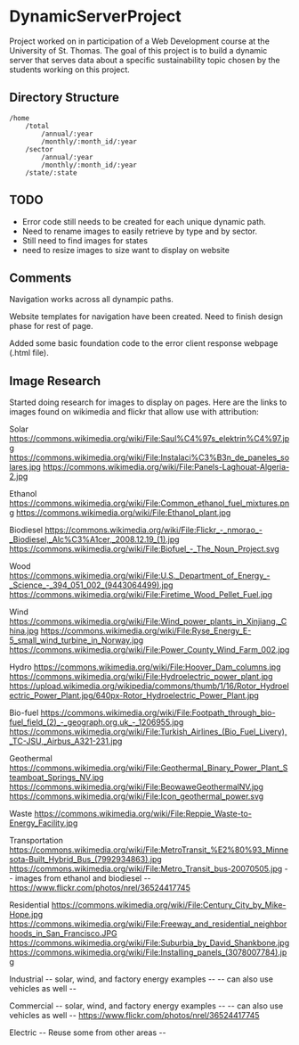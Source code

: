 # DynamicServerProject
Project worked on in participation of a Web Development course at the University of St. Thomas. 
The goal of this project is to build a dynamic server that serves data about a specific 
sustainability topic chosen by the students working on this project. 


## Directory Structure
```
/home
    /total
        /annual/:year
        /monthly/:month_id/:year
    /sector
        /annual/:year
        /monthly/:month_id/:year
    /state/:state
```

## TODO
- Error code still needs to be created for each unique dynamic path.
- Need to rename images to easily retrieve by type and by sector. 
- Still need to find images for states
- need to resize images to size want to display on website

## Comments

Navigation works across all dynampic paths. 

Website templates for navigation have been created. Need to finish design phase for rest of page. 

Added some basic foundation code to the error client response webpage (.html file).


## Image Research

Started doing research for images to display on pages. Here are the links to images found on wikimedia and flickr 
that allow use with attribution: 

Solar
https://commons.wikimedia.org/wiki/File:Saul%C4%97s_elektrin%C4%97.jpg
https://commons.wikimedia.org/wiki/File:Instalaci%C3%B3n_de_paneles_solares.jpg
https://commons.wikimedia.org/wiki/File:Panels-Laghouat-Algeria-2.jpg

Ethanol
https://commons.wikimedia.org/wiki/File:Common_ethanol_fuel_mixtures.png
https://commons.wikimedia.org/wiki/File:Ethanol_plant.jpg

Biodiesel
https://commons.wikimedia.org/wiki/File:Flickr_-_nmorao_-_Biodiesel,_Alc%C3%A1cer,_2008.12.19_(1).jpg
https://commons.wikimedia.org/wiki/File:Biofuel_-_The_Noun_Project.svg

Wood
https://commons.wikimedia.org/wiki/File:U.S._Department_of_Energy_-_Science_-_394_051_002_(9443064499).jpg
https://commons.wikimedia.org/wiki/File:Firetime_Wood_Pellet_Fuel.jpg

Wind
https://commons.wikimedia.org/wiki/File:Wind_power_plants_in_Xinjiang,_China.jpg
https://commons.wikimedia.org/wiki/File:Ryse_Energy_E-5_small_wind_turbine_in_Norway.jpg
https://commons.wikimedia.org/wiki/File:Power_County_Wind_Farm_002.jpg

Hydro
https://commons.wikimedia.org/wiki/File:Hoover_Dam_columns.jpg
https://commons.wikimedia.org/wiki/File:Hydroelectric_power_plant.jpg
https://upload.wikimedia.org/wikipedia/commons/thumb/1/16/Rotor_Hydroelectric_Power_Plant.jpg/640px-Rotor_Hydroelectric_Power_Plant.jpg

Bio-fuel
https://commons.wikimedia.org/wiki/File:Footpath_through_bio-fuel_field_(2)_-_geograph.org.uk_-_1206955.jpg
https://commons.wikimedia.org/wiki/File:Turkish_Airlines_(Bio_Fuel_Livery),_TC-JSU,_Airbus_A321-231.jpg

Geothermal
https://commons.wikimedia.org/wiki/File:Geothermal_Binary_Power_Plant_Steamboat_Springs_NV.jpg
https://commons.wikimedia.org/wiki/File:BeowaweGeothermalNV.jpg
https://commons.wikimedia.org/wiki/File:Icon_geothermal_power.svg

Waste
https://commons.wikimedia.org/wiki/File:Reppie_Waste-to-Energy_Facility.jpg

Transportation
https://commons.wikimedia.org/wiki/File:MetroTransit_%E2%80%93_Minnesota-Built_Hybrid_Bus_(7992934863).jpg
https://commons.wikimedia.org/wiki/File:Metro_Transit_bus-20070505.jpg
-- images from ethanol and biodiesel -- 
https://www.flickr.com/photos/nrel/36524417745

Residential
https://commons.wikimedia.org/wiki/File:Century_City_by_Mike-Hope.jpg
https://commons.wikimedia.org/wiki/File:Freeway_and_residential_neighborhoods_in_San_Francisco.JPG
https://commons.wikimedia.org/wiki/File:Suburbia_by_David_Shankbone.jpg
https://commons.wikimedia.org/wiki/File:Installing_panels_(3078007784).jpg

Industrial
-- solar, wind, and factory energy examples --
-- can also use vehicles as well -- 

Commercial
-- solar, wind, and factory energy examples --
-- can also use vehicles as well --
https://www.flickr.com/photos/nrel/36524417745

Electric
-- Reuse some from other areas --